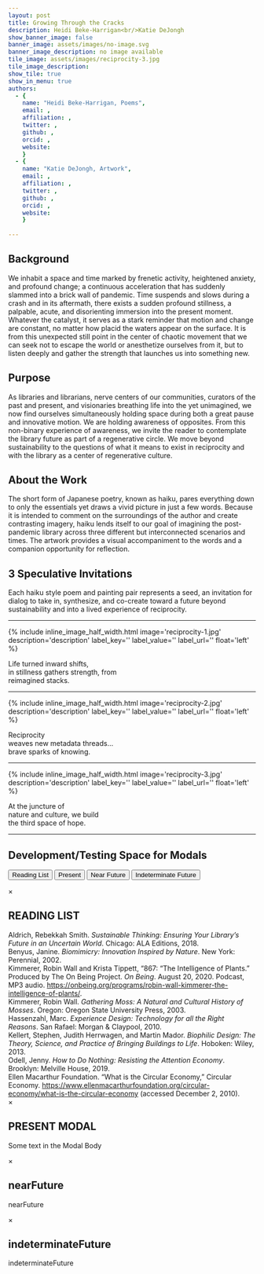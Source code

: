 ```yaml
---
layout: post
title: Growing Through the Cracks
description: Heidi Beke-Harrigan<br/>Katie DeJongh
show_banner_image: false
banner_image: assets/images/no-image.svg
banner_image_description: no image available
tile_image: assets/images/reciprocity-3.jpg
tile_image_description:
show_tile: true
show_in_menu: true
authors:
  - {
    name: "Heidi Beke-Harrigan, Poems",
    email: ,
    affiliation: ,
    twitter: ,
    github: ,
    orcid: ,
    website: 
    }
  - {
    name: "Katie DeJongh, Artwork",
    email: ,
    affiliation: ,
    twitter: ,
    github: ,
    orcid: ,
    website: 
    }
    
---
```


## Background

We inhabit a space and time marked by frenetic activity, heightened anxiety, and profound change; a continuous acceleration that has suddenly slammed into a brick wall of pandemic. Time suspends and slows during a crash and in its aftermath, there exists a sudden profound stillness, a palpable, acute, and disorienting immersion into the present moment. Whatever the catalyst, it serves as a stark reminder that motion and change are constant, no matter how placid the waters appear on the surface. It is from this unexpected still point in the center of chaotic movement that we can seek not to escape the world or anesthetize ourselves from it, but to listen deeply and gather the strength that launches us into something new.  

## Purpose

As libraries and librarians, nerve centers of our communities, curators of the past and present, and visionaries breathing life into the yet unimagined, we now find ourselves simultaneously holding space during both a great pause and innovative motion. We are holding awareness of opposites. From this non-binary experience of awareness, we invite the reader to contemplate the library future as part of a regenerative circle. We move beyond sustainability to the questions of what it means to exist in reciprocity and with the library as a center of regenerative culture. 

## About the Work

The short form of Japanese poetry, known as haiku, pares everything down to only the essentials yet draws a vivid picture in just a few words. Because it is intended to comment on the surroundings of the author and create contrasting imagery, haiku lends itself to our goal of imagining the post-pandemic library across three different but interconnected scenarios and times. The artwork provides a visual accompaniment to the words and a companion opportunity for reflection. 

## 3 Speculative Invitations

Each haiku style poem and painting pair represents a seed, an invitation for dialog to take in, synthesize, and co-create toward a future beyond sustainability and into a lived experience of reciprocity.

<div style="clear: both;"></div>
<hr/>

<div class="poem-row"> 

{% include inline_image_half_width.html
    image='reciprocity-1.jpg'
    description='description'
    label_key=''
    label_value=''
    label_url=''
    float='left'
%}

<div class="haiku">
Life turned inward shifts,<br/>
in stillness gathers strength, from<br/>
reimagined stacks.
</div>

</div>

<div style="clear: both;"></div>
<hr/>

<div class="poem-row"> 

{% include inline_image_half_width.html
    image='reciprocity-2.jpg'
    description='description'
    label_key=''
    label_value=''
    label_url=''
    float='left'
%}

<div class="haiku">
Reciprocity<br/>
weaves new metadata threads...<br/>
brave sparks of knowing.
</div>

</div>

<div style="clear: both;"></div>
<hr/>

<div class="poem-row"> 

{% include inline_image_half_width.html
    image='reciprocity-3.jpg'
    description='description'
    label_key=''
    label_value=''
    label_url=''
    float='left'
%}

<div class="haiku">
At the juncture of<br/>
nature and culture, we build<br/>
the third space of hope.
</div>

</div>

<div style="clear: both;"></div>
<hr/>

## Development/Testing Space for Modals

<!-- Trigger/Open The Modal -->
<button id="readingList" class="modalButton">Reading List</button>
<button id="present" class="modalButton">Present</button>
<button id="nearFuture" class="modalButton">Near Future</button>
<button id="indeterminateFuture" class="modalButton">Indeterminate Future</button>


<!-- READING LIST | Modal -->
<div id="readingListText" class="modal">
  <!-- Modal content -->
  <div class="modal-content">
    <div class="modal-header">
      <span class="closeModal">&times;</span>
      <h2>READING LIST</h2>
    </div>
    <div class="modal-body">
        <div class="modal-spacer"></div>
        <span class="citation">Aldrich, Rebekkah Smith. <em>Sustainable Thinking: Ensuring Your Library’s Future in an Uncertain World</em>. Chicago: ALA Editions, 2018.</span>
        <div class="modal-spacer"></div>
        <span class="citation">Benyus, Janine. <em>Biomimicry: Innovation Inspired by Nature</em>. New York: Perennial, 2002.</span>
        <div class="modal-spacer"></div>
        <span class="citation">Kimmerer, Robin Wall and Krista Tippett, “867: “The Intelligence of Plants.” Produced by The On Being Project. <em>On Being</em>. August 20, 2020. Podcast, MP3 audio.  <a href="https://onbeing.org/programs/robin-wall-kimmerer-the-intelligence-of-plants/" target="_blank">https://onbeing.org/programs/robin-wall-kimmerer-the-intelligence-of-plants/</a>.</span>
        <div class="modal-spacer"></div>
        <span class="citation">Kimmerer, Robin Wall. <em>Gathering Moss: A Natural and Cultural History of Mosses</em>. Oregon: Oregon State University Press, 2003.</span>
        <div class="modal-spacer"></div>
        <span class="citation">Hassenzahl, Marc. <em>Experience Design: Technology for all the Right Reasons</em>. San Rafael: Morgan & Claypool, 2010.</span>
        <div class="modal-spacer"></div>
        <span class="citation">Kellert, Stephen, Judith Herrwagen, and Martin Mador. <em>Biophilic Design: The Theory, Science, and Practice of Bringing Buildings to Life</em>. Hoboken: Wiley, 2013.</span>
        <div class="modal-spacer"></div>
        <span class="citation">Odell, Jenny. <em>How to Do Nothing: Resisting the Attention Economy</em>.  Brooklyn: Melville House, 2019.</span>
        <div class="modal-spacer"></div>
        <span class="citation">Ellen Macarthur Foundation. “What is the Circular Economy,” Circular Economy. <a href="https://www.ellenmacarthurfoundation.org/circular-economy/what-is-the-circular-economy" target="_blank">https://www.ellenmacarthurfoundation.org/circular-economy/what-is-the-circular-economy</a> (accessed December 2, 2010).</span>
        <div class="modal-spacer"></div>
    </div>
  </div>
</div>


<!-- PRESENT | Modal -->
<div id="presentText" class="modal">
  <!-- Modal content -->
  <div class="modal-content">
    <div class="modal-header">
      <span class="closeModal">&times;</span>
      <h2>PRESENT MODAL</h2>
    </div>
    <div class="modal-body">
      <p>Some text in the Modal Body</p>
    </div>
  </div>
</div>


<!-- NEAR FUTURE | Modal -->
<div id="nearFutureText" class="modal">
  <!-- Modal content -->
  <div class="modal-content">
    <div class="modal-header">
      <span class="closeModal">&times;</span>
      <h2>nearFuture</h2>
    </div>
    <div class="modal-body">
      <p>nearFuture</p>
    </div>
  </div>
</div>


<!-- INDETERMINATE Future | Modal -->
<div id="indeterminateFutureText" class="modal">
  <!-- Modal content -->
  <div class="modal-content">
    <div class="modal-header">
      <span class="closeModal">&times;</span>
      <h2>indeterminateFuture</h2>
    </div>
    <div class="modal-body">
      <p>indeterminateFuture</p>
    </div>
  </div>
</div>



<script>

// When the user clicks anywhere outside of the modal, close it
//window.onclick = function(event) {
//  if (event.target == modal) {
//    modal.style.display = "none";
//  }
//}

$(document).ready(function() {
    $('.modalButton').click(function() {
        var id = this.getAttribute('id')
        console.log(id);
        div = (id + 'Text');
        // display modal
        $('#'+div).css("display", "block");
        // close modal
        $('.closeModal').click(function() {
            $('#'+div).css("display", "none");
        });
    });
});


</script>
